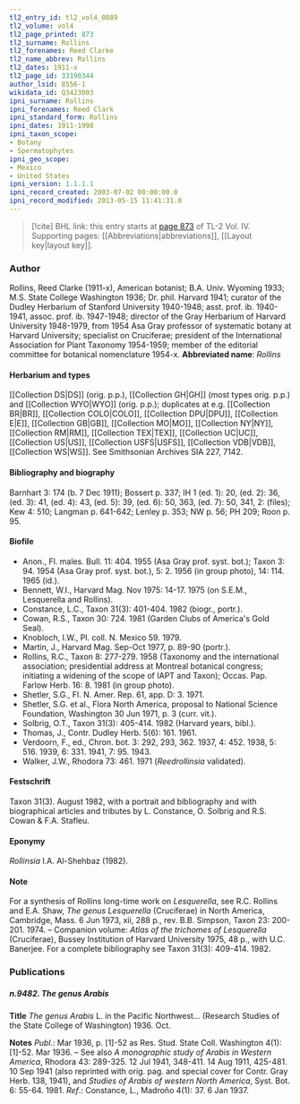 ```yaml
---
tl2_entry_id: tl2_vol4_0889
tl2_volume: vol4
tl2_page_printed: 873
tl2_surname: Rollins
tl2_forenames: Reed Clarke
tl2_name_abbrev: Rollins
tl2_dates: 1911-x
tl2_page_id: 33190344
author_lsid: 8556-1
wikidata_id: Q3423003
ipni_surname: Rollins
ipni_forenames: Reed Clark
ipni_standard_form: Rollins
ipni_dates: 1911-1998
ipni_taxon_scope: 
- Botany
- Spermatophytes
ipni_geo_scope: 
- Mexico
- United States
ipni_version: 1.1.1.1
ipni_record_created: 2003-07-02 00:00:00.0
ipni_record_modified: 2013-05-15 11:41:31.0
---
```



> [!cite] BHL link: this entry starts at [page 873](https://www.biodiversitylibrary.org/page/33190344) of TL-2 Vol. IV.
> Supporting pages: [[Abbreviations|abbreviations]], [[Layout key|layout key]].

### Author

Rollins, Reed Clarke (1911-x), American botanist; B.A. Univ. Wyoming 1933; M.S. State College Washington 1936; Dr. phil. Harvard 1941; curator of the Dudley Herbarium of Stanford University 1940-1948; asst. prof. ib. 1940-1941, assoc. prof. ib. 1947-1948; director of the Gray Herbarium of Harvard University 1948-1979, from 1954 Asa Gray professor of systematic botany at Harvard University; specialist on Cruciferae; president of the International Association for Plant Taxonomy 1954-1959; member of the editorial committee for botanical nomenclature 1954-x. 
**Abbreviated name**: *Rollins*

#### Herbarium and types

[[Collection DS|DS]] (orig. p.p.), [[Collection GH|GH]] (most types orig. p.p.) and [[Collection WYO|WYO]] (orig. p.p.); duplicates at e.g. [[Collection BR|BR]], [[Collection COLO|COLO]], [[Collection DPU|DPU]], [[Collection E|E]], [[Collection GB|GB]], [[Collection MO|MO]], [[Collection NY|NY]], [[Collection RM|RM]], [[Collection TEX|TEX]], [[Collection UC|UC]], [[Collection US|US]], [[Collection USFS|USFS]], [[Collection VDB|VDB]], [[Collection WS|WS]]. See Smithsonian Archives SIA 227, 7142.

#### Bibliography and biography

Barnhart 3: 174 (b. 7 Dec 1911); Bossert p. 337; IH 1 (ed. 1): 20, (ed. 2): 36, (ed. 3): 41, (ed. 4): 43, (ed. 5): 39, (ed. 6): 50, 363, (ed. 7): 50, 341, 2: (files); Kew 4: 510; Langman p. 641-642; Lenley p. 353; NW p. 56; PH 209; Roon p. 95.

#### Biofile

- Anon., Fl. males. Bull. 11: 404. 1955 (Asa Gray prof. syst. bot.); Taxon 3: 94. 1954 (Asa Gray prof. syst. bot.), 5: 2. 1956 (in group photo), 14: 114. 1965 (id.).
- Bennett, W.I., Harvard Mag. Nov 1975: 14-17. 1975 (on S.E.M., Lesquerella and Rollins).
- Constance, L.C., Taxon 31(3): 401-404. 1982 (biogr., portr.).
- Cowan, R.S., Taxon 30: 724. 1981 (Garden Clubs of America's Gold Seal).
- Knobloch, I.W., Pl. coll. N. Mexico 59. 1979.
- Martin, J., Harvard Mag. Sep-Oct 1977, p. 89-90 (portr.).
- Rollins, R.C., Taxon 8: 277-279. 1958 (Taxonomy and the international association; presidential address at Montreal botanical congress; initiating a widening of the scope of IAPT and Taxon); Occas. Pap. Farlow Herb. 16: 8. 1981 (in group photo).
- Shetler, S.G., Fl. N. Amer. Rep. 61, app. D: 3. 1971.
- Shetler, S.G. et al., Flora North America, proposal to National Science Foundation, Washington 30 Jun 1971, p. 3 (curr. vit.).
- Solbrig, O.T., Taxon 31(3): 405-414. 1982 (Harvard years, bibl.).
- Thomas, J., Contr. Dudley Herb. 5(6): 161. 1961.
- Verdoorn, F., ed., Chron. bot. 3: 292, 293, 362. 1937, 4: 452. 1938, 5: 516. 1939, 6: 331. 1941, 7: 95. 1943.
- Walker, J.W., Rhodora 73: 461. 1971 (*Reedrollinsia* validated).

#### Festschrift

Taxon 31(3). August 1982, with a portrait and bibliography and with biographical articles and tributes by L. Constance, O. Solbrig and R.S. Cowan & F.A. Stafleu.

#### Eponymy

*Rollinsia* I.A. Al-Shehbaz (1982).

#### Note

For a synthesis of Rollins long-time work on *Lesquerella*, see R.C. Rollins and E.A. Shaw, *The genus Lesquerella* (Cruciferae) in North America, Cambridge, Mass. 6 Jun 1973, xii, 288 p., rev. B.B. Simpson, Taxon 23: 200-201. 1974. – Companion volume: *Atlas of the trichomes of Lesquerella* (Cruciferae), Bussey Institution of Harvard University 1975, 48 p., with U.C. Banerjee. For a complete bibliography see Taxon 31(3): 409-414. 1982.

### Publications

##### n.9482. The genus Arabis

**Title**
*The genus Arabis* L. in the Pacific Northwest... (Research Studies of the State College of Washington) 1936. Oct.

**Notes**
*Publ*.: Mar 1936, p. \[1\]-52 as Res. Stud. State Coll. Washington 4(1): \[1\]-52. Mar 1936.
– See also *A monographic study of Arabis in Western America*, Rhodora 43: 289-325. 12 Jul 1941, 348-411. 14 Aug 1911, 425-481. 10 Sep 1941 (also reprinted with orig. pag. and special cover for Contr. Gray Herb. 138, 1941), and *Studies of Arabis of western North America*, Syst. Bot. 6: 55-64. 1981.
*Ref*.: Constance, L., Madroño 4(1): 37. 6 Jan 1937.

